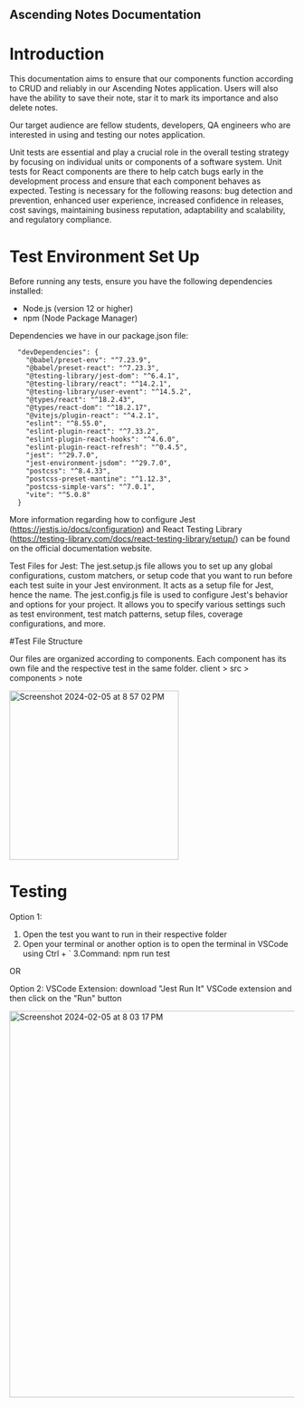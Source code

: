 ## Ascending Notes Documentation

# Introduction

This documentation aims to ensure that our components function according to CRUD and reliably in our Ascending Notes application. Users will also have the ability to save their note, star it to mark its importance and also delete notes.

Our target audience are fellow students, developers, QA engineers who are interested in using and testing our notes application. 

Unit tests are essential and play a crucial role in the overall testing strategy by focusing on individual units or components of a software system. Unit tests for React components are there to help catch bugs early in the development process and ensure that each component behaves as expected. Testing is necessary for the following reasons: bug detection and prevention, enhanced user experience, increased confidence in releases, cost savings, maintaining business reputation, adaptability and scalability, and regulatory compliance.

# Test Environment Set Up

Before running any tests, ensure you have the following dependencies installed: 
- Node.js (version 12 or higher)
- npm (Node Package Manager)




Dependencies we have in our package.json file: 

      "devDependencies": {
        "@babel/preset-env": "^7.23.9",
        "@babel/preset-react": "^7.23.3",
        "@testing-library/jest-dom": "^6.4.1",
        "@testing-library/react": "^14.2.1",
        "@testing-library/user-event": "^14.5.2",
        "@types/react": "^18.2.43",
        "@types/react-dom": "^18.2.17",
        "@vitejs/plugin-react": "^4.2.1",
        "eslint": "^8.55.0",
        "eslint-plugin-react": "^7.33.2",
        "eslint-plugin-react-hooks": "^4.6.0",
        "eslint-plugin-react-refresh": "^0.4.5",
        "jest": "^29.7.0",
        "jest-environment-jsdom": "^29.7.0",
        "postcss": "^8.4.33",
        "postcss-preset-mantine": "^1.12.3",
        "postcss-simple-vars": "^7.0.1",
        "vite": "^5.0.8"
      }

More information regarding how to configure Jest (https://jestjs.io/docs/configuration) and React Testing Library (https://testing-library.com/docs/react-testing-library/setup/) can be found on the official documentation website. 

Test Files for Jest: 
The jest.setup.js file allows you to set up any global configurations, custom matchers, or setup code that you want to run before each test suite in your Jest environment. It acts as a setup file for Jest, hence the name.
The jest.config.js file is used to configure Jest's behavior and options for your project. It allows you to specify various settings such as test environment, test match patterns, setup files, coverage configurations, and more.

#Test File Structure

Our files are organized according to components. Each component has its own file and the respective test in the same folder.
client > src > components > note

<img width="299" alt="Screenshot 2024-02-05 at 8 57 02 PM" src="https://github.com/StacyLafume/Ascending_Notes/assets/102008028/45b37871-b31d-4475-946b-1403629e0699">



# Testing

Option 1: 
1. Open the test you want to run in their respective folder
2. Open your terminal or another option is to open the terminal in VSCode using Ctrl + `
3.Command: npm run test 

OR 

Option 2:
VSCode Extension: download "Jest Run It" VSCode extension and then click on the "Run" button 

<img width="683" alt="Screenshot 2024-02-05 at 8 03 17 PM" src="https://github.com/manderscode/Ascending_Notes/assets/102008028/65c49c8f-d81a-40cf-97c3-aa3401aed3cc">

















